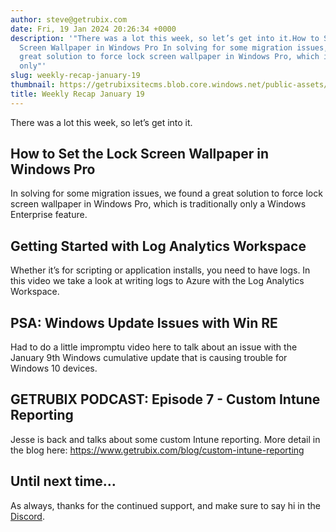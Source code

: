 ```yaml
---
author: steve@getrubix.com
date: Fri, 19 Jan 2024 20:26:34 +0000
description: '"There was a lot this week, so let’s get into it.How to Set the Lock
  Screen Wallpaper in Windows Pro In solving for some migration issues, we found a
  great solution to force lock screen wallpaper in Windows Pro, which is traditionally
  only"'
slug: weekly-recap-january-19
thumbnail: https://getrubixsitecms.blob.core.windows.net/public-assets/content/v1/thumbnails/weekly-recap-january-19_thumbnail.jpg
title: Weekly Recap January 19
---
```


There was a lot this week, so let’s get into it.

How to Set the Lock Screen Wallpaper in Windows Pro
---------------------------------------------------

In solving for some migration issues, we found a great solution to force lock screen wallpaper in Windows Pro, which is traditionally only a Windows Enterprise feature.

Getting Started with Log Analytics Workspace
--------------------------------------------

Whether it’s for scripting or application installs, you need to have logs. In this video we take a look at writing logs to Azure with the Log Analytics Workspace.

PSA: Windows Update Issues with Win RE
--------------------------------------

Had to do a little impromptu video here to talk about an issue with the January 9th Windows cumulative update that is causing trouble for Windows 10 devices.

GETRUBIX PODCAST: Episode 7 - Custom Intune Reporting
-----------------------------------------------------

Jesse is back and talks about some custom Intune reporting. More detail in the blog here: https://www.getrubix.com/blog/custom-intune-reporting

Until next time…
----------------

As always, thanks for the continued support, and make sure to say hi in the [Discord](https://discord.gg/getrubix).
